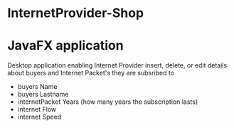 # InternetProvider-Shop
# JavaFX application

Desktop application enabling Internet Provider insert, delete, or edit details about buyers and Internet Packet's they are subsribed to 
- buyers Name
- buyers Lastname 
- internetPacket Years (how many years the subscription lasts)
- internet Flow
- internet Speed

